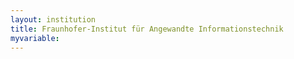 ```yaml
---
layout: institution
title: Fraunhofer-Institut für Angewandte Informationstechnik
myvariable: 
---
```

